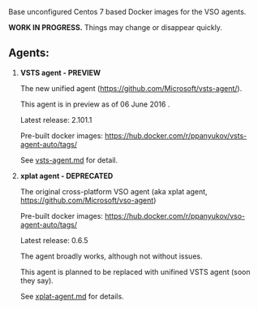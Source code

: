 Base unconfigured Centos 7 based Docker images for the VSO agents.


**WORK IN PROGRESS.** Things may change or disappear quickly.


## Agents:


1. **VSTS agent - PREVIEW**

    The new unified agent (https://github.com/Microsoft/vsts-agent/).

    This agent is in preview as of 06 June 2016 .

    Latest release: 2.101.1

    Pre-built docker images: https://hub.docker.com/r/ppanyukov/vsts-agent-auto/tags/

    See [vsts-agent.md](https://github.com/ppanyukov/vso-agent-docker/blob/master/vsts-agent.md) for detail.



2. **xplat agent - DEPRECATED**

    The original cross-platform VSO agent (aka xplat agent, https://github.com/Microsoft/vso-agent)

    Pre-built docker images: https://hub.docker.com/r/ppanyukov/vso-agent-auto/tags/

    Latest release: 0.6.5

    The agent broadly works, although not without issues.

    This agent is planned to be replaced with unifined VSTS agent (soon they say).

    See [xplat-agent.md](https://github.com/ppanyukov/vso-agent-docker/blob/master/xplat-agent.md) for details.


